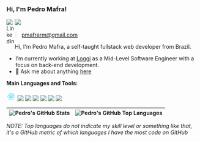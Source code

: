 ### Hi, I'm Pedro Mafra!
[<img align="left" alt="LinkedIn" width="22px" src="https://cdn.jsdelivr.net/npm/simple-icons@v3/icons/linkedin.svg" />][linkedin]
<a href="mailto:pmafrarm@gmail.com"><img width="24px" src="https://cdn.jsdelivr.net/npm/simple-icons@v3/icons/gmail.svg" width="30px" /></a>
> pmafrarm@gmail.com
<!--- <p align="left"> :arrow_right: You can find my projects here (portfolio in production!) :smile: </p> --->
Hi, I'm Pedro Mafra, a self-taught fullstack web developer from Brazil.

- I’m currently working at  [Loggi](https://github.com/loggi) as a Mid-Level Software Engineer with a focus on back-end development.
- 💬 Ask me about anything [here](https://github.com/PMafra/PMafra/issues/new)

**Main Languages and Tools:**

<code><img height="25" src="https://raw.githubusercontent.com/github/explore/80688e429a7d4ef2fca1e82350fe8e3517d3494d/topics/react/react.png"></code>
<code><img height="25" src="https://user-images.githubusercontent.com/25181517/183568594-85e280a7-0d7e-4d1a-9028-c8c2209e073c.png"></code>
<code><img height="25" src="https://user-images.githubusercontent.com/25181517/183423507-c056a6f9-1ba8-4312-a350-19bcbc5a8697.png"></code>
<code><img height="25" src="https://user-images.githubusercontent.com/25181517/117207330-263ba280-adf4-11eb-9b97-0ac5b40bc3be.png"></code>
<code><img height="25" src="https://user-images.githubusercontent.com/25181517/182534006-037f08b5-8e7b-4e5f-96b6-5d2a5558fa85.png"></code>
<code><img height="25" src="https://user-images.githubusercontent.com/25181517/183896132-54262f2e-6d98-41e3-8888-e40ab5a17326.png"></code>
<code><img height="25" src="https://user-images.githubusercontent.com/25181517/117208740-bfb78400-adf5-11eb-97bb-09072b6bedfc.png"></code>


| <img align="left" alt="Pedro's GitHub Stats" src="https://github-readme-stats.vercel.app/api?username=PMafra&show_icons=true&hide_border=true" /> | <img align="left" alt="Pedro's GitHub Top Languages" src="https://github-readme-stats.vercel.app/api/top-langs/?username=PMafra" /> |
| ------------- | ------------- |

*NOTE: Top languages do not indicate my skill level or something like that, it's a GitHub metric of which languages I have the most code on GitHub*


[linkedin]: https://www.linkedin.com/in/pedro-mafra/
[driven]: https://www.driven.com.br/?utm_source=search&utm_medium=google-ads&utm_campaign=branding&gclid=Cj0KCQiAys2MBhDOARIsAFf1D1cPfZuoGYPXcBUJmGZxSPCAl0gcedb9Ejd6_Kk37emmVASLlpc_xEUaAqsIEALw_wcB
